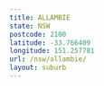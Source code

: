 ```yaml
---
title: ALLAMBIE
state: NSW
postcode: 2100
latitude: -33.766409
longitude: 151.257781
url: /nsw/allambie/
layout: suburb
---
```

